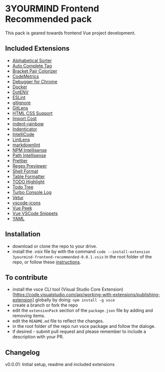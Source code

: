 # 3YOURMIND Frontend Recommended pack

This pack is geared towards frontend Vue project development.

## Included Extensions

- [Alphabetical Sorter](https://marketplace.visualstudio.com/items?itemName=ue.alphabetical-sorter)
- [Auto Complete Tag](https://marketplace.visualstudio.com/items?itemName=formulahendry.auto-complete-tag)
- [Bracket Pair Colorizer](https://marketplace.visualstudio.com/items?itemName=CoenraadS.bracket-pair-colorizer)
- [CodeMetrics](https://marketplace.visualstudio.com/items?itemName=kisstkondoros.vscode-codemetrics)
- [Debugger for Chrome](https://marketplace.visualstudio.com/items?itemName=msjsdiag.debugger-for-chrome)
- [Docker](https://marketplace.visualstudio.com/items?itemName=PeterJausovec.vscode-docker)
- [DotENV](https://marketplace.visualstudio.com/items?itemName=mikestead.dotenv)
- [ESLint](https://marketplace.visualstudio.com/items?itemName=dbaeumer.vscode-eslint)
- [gitignore](https://marketplace.visualstudio.com/items?itemName=codezombiech.gitignore)
- [GitLens](https://marketplace.visualstudio.com/items?itemName=eamodio.gitlens)
- [HTML CSS Support](https://marketplace.visualstudio.com/items?itemName=ecmel.vscode-html-css)
- [Import Cost](https://marketplace.visualstudio.com/items?itemName=wix.vscode-import-cost)
- [indent-rainbow](https://marketplace.visualstudio.com/items?itemName=oderwat.indent-rainbow)
- [Indenticator](https://marketplace.visualstudio.com/items?itemName=SirTori.indenticator)
- [IntelliCode](https://marketplace.visualstudio.com/items?itemName=VisualStudioExptTeam.vscodeintellicode)
- [LintLens](https://marketplace.visualstudio.com/items?itemName=ghmcadams.lintlens)
- [markdownlint](https://marketplace.visualstudio.com/items?itemName=DavidAnson.vscode-markdownlint)
- [NPM Intellisense](https://marketplace.visualstudio.com/items?itemName=christian-kohler.npm-intellisense)
- [Path Intellisense](https://marketplace.visualstudio.com/items?itemName=christian-kohler.path-intellisense)
- [Prettier](https://marketplace.visualstudio.com/items?itemName=esbenp.prettier-vscode)
- [Regex Previewer](https://marketplace.visualstudio.com/items?itemName=chrmarti.regex)
- [Shell Format](https://marketplace.visualstudio.com/search?term=shell%20format&target=VSCode&category=All%20categories&sortBy=Relevance)
- [Table Formatter](https://marketplace.visualstudio.com/items?itemName=shuworks.vscode-table-formatter)
- [TODO Highlight](https://marketplace.visualstudio.com/items?itemName=wayou.vscode-todo-highlight)
- [Todo Tree](https://marketplace.visualstudio.com/items?itemName=Gruntfuggly.todo-tree)
- [Turbo Console Log](https://marketplace.visualstudio.com/items?itemName=ChakrounAnas.turbo-console-log)
- [Vetur](https://marketplace.visualstudio.com/items?itemName=octref.vetur)
- [vscode-icons](https://marketplace.visualstudio.com/items?itemName=vscode-icons-team.vscode-icons)
- [Vue Peek](https://marketplace.visualstudio.com/items?itemName=dariofuzinato.vue-peek)
- [Vue VSCode Snippets](https://marketplace.visualstudio.com/items?itemName=sdras.vue-vscode-snippets)
- [YAML](https://marketplace.visualstudio.com/items?itemName=redhat.vscode-yaml)

## Installation

- download or clone the repo to your drive.
- install the .vsix file by with the command ```code --install-extension 3yourmind-frontend-recommended-0.0.1.vsix``` in the root folder of the repo, or follow these [instructions](https://code.visualstudio.com/docs/editor/extension-gallery#_install-from-a-vsix).

## To contribute

- install the vsce CLI tool (Visual Studio Core Extension)[https://code.visualstudio.com/api/working-with-extensions/publishing-extension] globally by doing:
 ```npm install -g vsce``` 
- create a branch or fork the repo
- edit the `extensionPack` section of the `package.json` file by adding and removing items.
- edit the `README.md` file to reflect the changes.
- in the root folder of the repo run vsce package and follow the dialoge.  
- if desired - submit pull request and please remember to include a description with your PR.

## Changelog

v0.0.01: Initial setup, readme and included extensions
